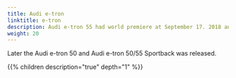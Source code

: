 ```yaml
---
title: Audi e-tron
linktitle: e-tron
description: Audi e-tron 55 had world premiere at September 17. 2018 and was the first full-electric Audi 
weight: 20
---
```



Later the Audi e-tron 50 and Audi e-tron 50/55 Sportback was released. 


{{% children description="true" depth="1" %}}
